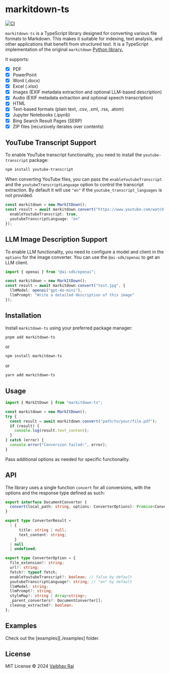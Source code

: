 # markitdown-ts

[![CI](https://github.com/dead8309/markitdown-ts/actions/workflows/ci.yml/badge.svg)](https://github.com/dead8309/markitdown/actions/workflows/ci.yml)

`markitdown-ts` is a TypeScript library designed for converting various file formats to Markdown. This makes it suitable for indexing, text analysis, and other applications that benefit from structured text. It is a TypeScript implementation of the original `markitdown` [Python library.](https://github.com/microsoft/markitdown)

It supports:

- [x] PDF
- [x] PowerPoint
- [x] Word (.docx)
- [x] Excel (.xlsx)
- [x] Images (EXIF metadata extraction and optional LLM-based description)
- [x] Audio (EXIF metadata extraction and optional speech transcription)
- [x] HTML
- [x] Text-based formats (plain text, .csv, .xml, .rss, .atom)
- [x] Jupyter Notebooks (.ipynb)
- [x] Bing Search Result Pages (SERP)
- [x] ZIP files (recursively iterates over contents)

## YouTube Transcript Support

To enable YouTube transcript functionality, you need to install the `youtube-transcript` package:

```bash
npm install youtube-transcript
```

When converting YouTube files, you can pass the `enableYoutubeTranscript` and the `youtubeTranscriptLanguage` option to control the transcript extraction. By default it will use `"en"` if the `youtube_transcript_languages` is not provided.

```typescript
const markitdown = new MarkItDown();
const result = await markitdown.convert("https://www.youtube.com/watch?v=V2qZ_lgxTzg", {
  enableYoutubeTranscript: true,
  youtubeTranscriptLanguage: "en"
});
```

## LLM Image Description Support

To enable LLM functionality, you need to configure a model and client in the `options` for the image converter. You can use the `@ai-sdk/openai` to get an LLM client.

```typescript
import { openai } from "@ai-sdk/openai";

const markitdown = new MarkItDown();
const result = await markitdown.convert("test.jpg", {
  llmModel: openai("gpt-4o-mini"),
  llmPrompt: "Write a detailed description of this image"
});
```

## Installation

Install `markitdown-ts` using your preferred package manager:

```bash
pnpm add markitdown-ts
```

or

```bash
npm install markitdown-ts
```

or

```bash
yarn add markitdown-ts
```

## Usage

```typescript
import { MarkItDown } from "markitdown-ts";

const markitdown = new MarkItDown();
try {
  const result = await markitdown.convert("path/to/your/file.pdf");
  if (result) {
    console.log(result.text_content);
  }
} catch (error) {
  console.error("Conversion failed:", error);
}
```

Pass additional options as needed for specific functionality.

## API

The library uses a single function `convert` for all conversions, with the options and the response type defined as such:

```typescript
export interface DocumentConverter {
  convert(local_path: string, options: ConverterOptions): Promise<ConverterResult>;
}

export type ConverterResult =
  | {
      title: string | null;
      text_content: string;
    }
  | null
  | undefined;

export type ConverterOption = {
  file_extension?: string;
  url?: string;
  fetch?: typeof fetch;
  enableYoutubeTranscript?: boolean; // false by default
  youtubeTranscriptLanguage?: string; // "en" by default
  llmModel: string;
  llmPrompt?: string;
  styleMap?: string | Array<string>;
  _parent_converters?: DocumentConverter[];
  cleanup_extracted?: boolean;
};
```
## Examples

Check out the [examples][./examples] folder.

## License

MIT License © 2024 [Vaibhav Raj](https://github.com/dead8309)
